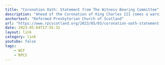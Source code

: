 ```yaml
---
title: "Coronation Oath: Statement from The Witness Bearing Committee"
description: "Ahead of the Coronation of King Charles III comes a warning from the RPCS Witness Bearing Committee about rashly taking oaths or vows."
anchortext: "Reformed Presbyterian Church of Scotland"
url: "https://www.rpcscotland.org/2023/05/03/coronation-oath-statement-from-the-witness-bearing-committee/"
date: 2023-05-04T17:55:31
layout: link
category: link
youtube: false
tags:
    - WCF
    - RPCS
---
```


